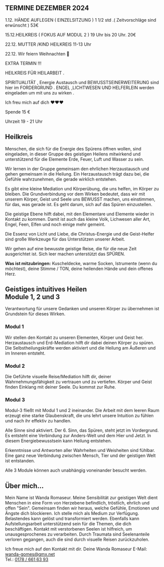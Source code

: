 ## TERMINE DEZEMBER 2024 

1.12.  HÄNDE AUFLEGEN  ( EINZELSITZUNG ) 1 1/2 std .( Zeitvorschläge sind erwünscht ) 53€

15.12.HEILKREIS  ( FOKUS AUF MODUL 2 ) 19 Uhr bis 20 Uhr.  20€

22.12. MUTTER /KIND HEILKREIS  11-13 Uhr     
 
22.12.  Wir feiern Weihnachten 🎄 

EXTRA TERMIN  !!!

 HEILKREIS FÜR HEILARBEIT . 

 SPIRITUALITÄT  , Energie Austausch  und BEWUSSTSEINERWEITERUNG  sind hier im FORDERGRUND . ENGEL ,LICHTWESEN UND HELFERLEIN  werden eingeladen um mit  uns zu wirken .

Ich freu mich auf dich ❤️❤️❤️

Spende 15 €

Uhrzeit 19 - 21 Uhr

## Heilkreis

Menschen, die sich für die Energie des Spürens öffnen wollen,
sind eingeladen, in dieser Gruppe des geistigen Heilens mitwirkend
und unterstützend für die Elemente Erde, Feuer, Luft und Wasser 
zu sein. 

Wir lernen in der Gruppe gemeinsam den ehrlichen Herzaustausch
und gehen gemeinsam in die Heilung. Ein Herzaustausch trägt dazu
bei, die Gefühle wahrzunehmen, die gerade wirklich entstehen.

Es gibt eine kleine Mediation und Körperübung, die uns helfen,
im Körper zu bleiben. Die Grundverbindung vor dem Wirken bedeutet,
dass wir mit unserem Körper, Geist und Seele uns BEWUSST machen,
uns einstimmen, für das, was gerade ist. Es geht darum, 
sich auf das Spüren einzustellen.

Die geistige Ebene hilft dabei, mit den Elementare und Elemente
wieder in Kontakt zu kommen. Damit ist auch das kleine Volk,
Lichwesen aller Art, Engel, Feen, Elfen und noch einige mehr
gemeint.

Die Essenz von Licht und Liebe, die Christus-Energie und die
Geist-Helfer sind große Werkzeuge für das Unterstützen unserer
Arbeit.

Wir gehen auf eine bewusste geistige Reise, die für die neue
Zeit ausgerichtet ist. Sich leer machen unterstützt das
SPÜREN.

**Was ist mitzubringen:** Kuscheldecke, warme Socken,
Istrumente (wenn du möchtest), deine Stimme / TON,
deine heilenden Hände und dein offenes Herz.



## Geistiges intuitives Heilen<br/>Module 1, 2 und 3

Verantwortung für unsere Gedanken und unseren Körper zu übernehmen ist Grundstein für dieses Wirken.

### Modul 1

Wir stellen den Kontakt zu unseren Elementen, Körper und Geist her.
Herzaustausch und Erd-Mediation hilft dir dabei deinen Körper zu spüren.
Die Selbstheilungskräfte werden aktiviert und die Heilung am Äußeren 
und im Inneren entsteht.

### Modul 2

Die Geführte visuelle Reise/Mediation hilft dir, deiner Wahrnehmungsfähigkeit zu
vertrauen und zu vertiefen. Körper und Geist finden Einklang mit deiner Seele.
Du kommst zur Ruhe.

### Modul 3

Modul-3 fließt mit Modul 1 und 2 ineinander. Die Arbeit mit dem leeren Raum erzeugt
eine starke Glaubenskraft, die uns lehrt unsere Intuition zu fühlen und nach ihr
effektiv zu handlen.

Alle Sinne sind aktiviert. Der 6. Sinn, das Spüren, steht jetzt im Vordergrund.
Es entsteht eine Verbindung zur Anders-Welt und dem Hier und Jetzt.
In diesem Energiebewusstsein kann Heilung entstehen.

Erkenntnisse und Antworten aller Wahrheiten und Weisheiten sind fühlbar.
Eine ganz neue Verbindung zwischen Mensch, Tier und der geistigen Welt
ist entstanden.

Alle 3 Module können auch unabhängig voneinander besucht werden.

## Über mich...

Mein Name ist Wanda Romaseur. Meine Sensibilität zur geistigen Welt
dient Menschen in eine Form von Herzebene befindlich, tröstlich,
ehrlich und offen "Sein". 
Gemeinsam finden wir heraus, welche Gefühle, Emotionen und Ängste
dich blockieren. Ich stelle mich als Medium zur Verfügung.
Belastendes kann gelöst und transformiert werden.
Ebenfalls kann Aufstellungsarbeit unterstützend sein für die Themen,
die dich beschäftigen. Kontakt mit verstorbenen Seelen ist hilfreich,
um unausgesprochenes zu verarbeiten.
Durch Traumata sind Seelenanteile verloren gegangen, auch die sind
durch visuelle Reisen zurückzuholen.

Ich freue mich auf den Kontakt mit dir.
Deine Wanda Romaseur
E-Mail: <a href="mailto:wanda-gomes@gmx.net">wanda-gomes@gmx.net</a>  
Tel.: <a href="tel:+491786616393">0178 / 661 63 93</a>
